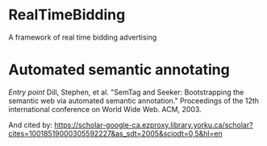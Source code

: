 # RealTimeBidding
A framework of real time bidding advertising


# Automated semantic annotating

*Entry point*
Dill, Stephen, et al. "SemTag and Seeker: Bootstrapping the semantic web via automated semantic annotation." Proceedings of the 12th international conference on World Wide Web. ACM, 2003.

And cited by:
https://scholar-google-ca.ezproxy.library.yorku.ca/scholar?cites=10018519000305592227&as_sdt=2005&sciodt=0,5&hl=en
